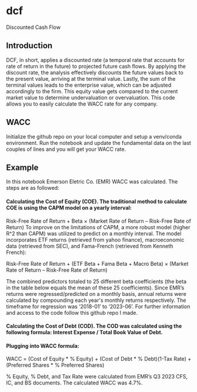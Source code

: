 # dcf
Discounted Cash Flow

## Introduction
DCF, in short, applies a discounted rate (a temporal rate that accounts for rate of return in the future) to projected future cash flows. By applying the discount rate, the analysis effectively discounts the future values back to the present value, arriving at the terminal value. Lastly, the sum of the terminal values leads to the enterprise value, which can be adjusted accordingly to the firm. This equity value gets compared to the current market value to determine undervaluation or overvaluation. This code allows you to easily calculate the WACC rate for any company. 

## WACC
Initialize the github repo on your local computer and setup a venv/conda environment. Run the notebook and update the fundamental data on the last couples of lines and you will get your WACC rate. 

## Example
In this notebook Emerson Eletric Co. (EMR) WACC was calculated. The steps are as followed:

#### Calculating the Cost of Equity (COE). The traditional method to calculate COE is using the CAPM model on a yearly interval: 
Risk-Free Rate of Return + Beta × (Market Rate of Return – Risk-Free Rate of Return)
To improve on the limitations of CAPM, a more robust model (higher R^2 than CAPM) was utilized to predict on a monthly interval. The model incorporates ETF returns (retrieved from yahoo finance), macroeconomic data (retrieved from SEC), and Fama-French (retrieved from Kenneth French): 

Risk-Free Rate of Return + (ETF Beta + Fama Beta + Macro Beta) × (Market Rate of 
Return – Risk-Free Rate of Return)

The combined predictors totaled to 25 different beta coefficients (the beta in the table below equals the mean of these 25 coefficients). Since EMR’s returns were regressed/predicted on a monthly basis, annual returns were calculated by compounding each year's monthly returns respectively. The timeframe for regression was ‘2018-01’ to ‘2023-06’. For further information and access to the code follow this github repo I made.

#### Calculating the Cost of Debt (COD). The COD was calculated using the following formula: Interest Expense / Total Book Value of Debt. 

#### Plugging into WACC formula:
WACC = (Cost of Equity * % Equity) + (Cost of Debt * % Debt)(1-Tax Rate) + 
(Preferred Shares * % Preferred Shares)

% Equity, % Debt, and Tax Rate were calculated from EMR’s Q3 2023 CFS, IC, and BS documents. The calculated WACC was 4.7%. 

